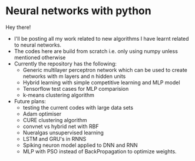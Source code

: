 # Neural networks with python
Hey there!
- I'll be posting all my work related to new algorithms I have learnt related to neural networks.
- The codes here are build from scratch i.e. only using numpy unless mentioned otherwise
- Currently the repository has the following:
    - Generic multilayer perceptron network which can be used to create networks with m layers and n hidden units
    - Hybrid learning with simple competitive learning and MLP model
    - Tensorflow test cases for MLP comparision
    - k-means clustering algorithm
- Future plans:
    - testing the current codes with large data sets
    - Adam optimiser
    - CURE clustering algorithm
    - convnet vs hybrid net with RBF
    - Nueralgas unsupervised learning
    - LSTM and GRU's in RNNS
    - Spiking neuron model applied to DNN and RNN
    - MLP with PSO instead of BackPropagation to optimize weights.

